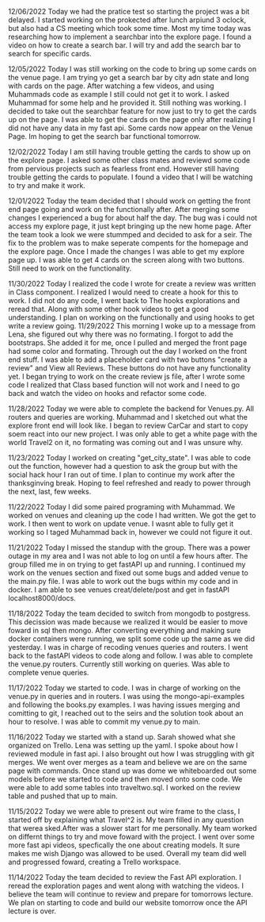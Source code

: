 12/06/2022
Today we had the pratice test so starting the project was a bit delayed. I started working on the prokected after lunch arpiund 3 oclock, but also had a CS meeting which took some time. Most my time today was researching how to implement a searchbar into the explore page. I found a video on how to create a search bar. I will try and add the search bar to search for specific cards.

12/05/2022
Today I was still working on the code to bring up some cards on the venue page. I am trying yo get a search bar by city adn state and long with cards on the page. After watching a few videos, and using Muhammads code as example I still could not get it to work. I asked Muhammad for some help and he provided it. Still nothing was working. I decided to take out the searchbar feature for now just to try to get the cards up on the page. I was able to get the cards on the page only after realizing I did not have any data in my fast api. Some cards now appear on the Venue Page. Im hoping to get the search bar functional tomorrow. 

12/02/2022
Today I am still having trouble getting the cards to show up on the explore page. I asked some other class mates and reviewd some code from pervious projects such as fearless front end. However still having trouble getting the cards to populate. I found a video that I will be watching to try and make it work.

12/01/2022
Today the team decided that I should work on getting the front end page going and work on the functionally after. After merging some changes I experienced a bug for about half the day. The bug was i could not access my explore page, it just kept bringing up the new home page. After the team took a look we were stummped and decided to ask for a seir. The fix to the problem was to make seperate compents for the homepage and the explore page. Once I made the changes I was able to get my explore page up. I was able to get 4 cards on the screen along with two buttons. Still need to work on the functionality.

11/30/2022
Today I realized the code I wrote for create a review was written in Class component. I realized I would need to create a hook for this to work. I did not do any code, I went back to The hooks explorations and reread that. Along with some other hook videos to get a good understanding. I plan on working on the functionally and using hooks to get write a review going.
11/29/2022
This morning I woke up to a message from Lena, she figured out why there was no formating. I forgot to add the bootstraps. She added it for me, once I pulled and merged the front page had some color and formating. Through out the day I worked on the front end stuff. I was able to add a placeholder card with two buttons "create a review" and View all Reviews. These buttons do not have any functionality yet. I began trying to work on the create review js file, after I wrote some code I realized that Class based function will not work and I need to go back and watch the video on hooks and refactor some code. 

11/28/2022
Today we were able to complete the backend for Venues.py. All routers and queries are working. Muhammad and I sketched out what the explore front end will look like. I began to review CarCar and start to copy soem react into our new project. I was only able to get a white page with the world Travel2 on it, no formating was coming out and I was unsure why.

11/23/2022
Today I worked on creating "get_city_state". I was able to code out the function, however had a question to ask the group but with the social hack hour I ran out of time. I plan to continue my work after the thanksginving break. Hoping to feel refreshed and ready to power through the next, last, few weeks.

11/22/2022
Today I did some paired programing with Muhammad. We worked on venues and cleaning up the code I had written. We got the get to work. I then went to work on update venue. I wasnt able to fully get it working so I taged Muhammad back in, however we could not figure it out. 

11/21/2022
Today I missed the standup with the group. There was a power outage in my area and I was not able to log on until a few hours after. The group filled me in on trying to get fastAPI up and running. I continued my work on the venues section and fixed out some bugs and added venue to the main.py file. I was able to work out the bugs within my code and in docker. I am able to see venues creat/delete/post and get in fastAPI localhost8000/docs.

11/18/2022
Today the team decided to switch from mongodb to postgress. This decission was made because we realized it would be easier to move foward in sql then mongo. After converting everything and making sure docker containers were running, we split some code up the same as we did yesterday. I was in charge of recoding venues queries and routers. I went back to the fastAPI videos to code along and follow. I was able to complete the venue.py routers. Currently still working on queries. Was able to complete venue queries. 


11/17/2022
Today we started to code. I was in charge of working on the venue.py in queries and in routers. I was using the mongo-api-examples and following the books.py examples. I was having issues merging and comitting to git, I reached out to the seirs and the solution took about an hour to resolve. I was able to commit my venue.py to main. 


11/16/2022
Today we started with a stand up. Sarah showed what she organized on Trello. Lena was setting up the yaml. I spoke about how I reviewed module in fast api. I also brought out how I was struggling with git merges. We went over merges as a team and believe we are on the same page with commands. Once stand up was dome we whiteboarded out some models before we started to code and then moved onto some code. We were able to add some tables into traveltwo.sql. I worked on the review table and pushed that up to main. 

11/15/2022
Today we were able to present out wire frame to the class, I started off by explaining what Travel^2 is. My team filled in any question that werea sked.After was a slower start for me personally. My team worked on differnt things to try and move foward with the project. I went over some more fast api videos, specfically the one about creating models. It sure makes me wish Django was allowed to be used. Overall my team did well and progressed foward, creating a Trello workspace. 

11/14/2022
Today the team decided to review the Fast API exploration. I reread the exploration pages and went along with watching the videos. I believe the team will continue to review and prepare for tomorrows lecture. We plan on starting to code and build our website tomorrow once the API lecture is over. 

